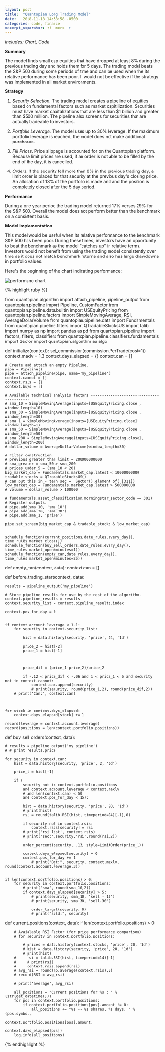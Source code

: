 ```yaml
---
layout: post
title:  "Quantopian Long Trading Model"
date:   2018-11-18 14:58:58 -0500
categories: code, finance
excerpt_separator: <!--more-->
---
```


*includes: Chart, Code* 

**Summary**

 The model finds small cap equities that have dropped at least 8% during the previous trading day and holds them for 5 days.  The trading model beats the S&P 500 during some periods of time and can be used when the its relative performance has been poor.  It would not be effective if the strategy was implemented in all market environments.   

**Strategy**

1.  *Security Selection.* The trading model creates a pipeline of equities based on fundamental factors such as market capitilization.  Securities must have market capitalizations that are less than $1 billion and greater than $500 million.  The pipeline also screens for securities that are actually tradeable to investors.     

2.  *Portfolio Leverage.* The model uses up to 30% leverage.  If the maximum portfolio leverage is reached, the model does not make additional purchases.  

3.  *Fill Prices*.  Price slippage is accounted for on the Quantopian platform.  Because limit prices are used, if an order is not able to be filled by the end of the day, it is cancelled.  

4.  *Orders.*  If the security fell more than 8% in the previous trading day, a limit order is placed for that security at the previous day's closing price.  An allocation of 13% of the portfolio is made and and the position is completely closed after the 5 day period.   

**Performance**

During a one year period the trading model returned 17% verses 29% for the S&P 500.  Overall the model does not perform better than the benchmark on a consistent basis.   

**Model Implementation**

This model would be useful when its relative performance to the benchmark S&P 500 has been poor.  During these times, investors have an opportunity to beat the benchmark as the model "catches up" in relative terms.  Investors would not benefit from using the trading model consistently over time as it does not match benchmark returns and also has large drawdowns in portfolio values.     


Here's the beginning of the chart indicating performance:  



![performanc chart](/blog/assets/Quantopian.blog.shot.JPG)



{% highlight ruby %}

from quantopian.algorithm import attach_pipeline, pipeline_output
from quantopian.pipeline import Pipeline, CustomFactor
from quantopian.pipeline.data.builtin import USEquityPricing
from quantopian.pipeline.factors import SimpleMovingAverage, RSI, AverageDollarVolume
from quantopian.pipeline.data import Fundamentals
from quantopian.pipeline.filters import QTradableStocksUS
import talib
import numpy as np
import pandas as pd
from quantopian.pipeline import factors, filters, classifiers
from quantopian.pipeline.classifiers.fundamentals import Sector
import quantopian.algorithm as algo


def initialize(context):
    set_commission(commission.PerTrade(cost=1))
    context.maxlv = 1.3
    context.days_elapsed = {}
    context.can = []
    
    # Create and attach an empty Pipeline.
    pipe = Pipeline()
    pipe = attach_pipeline(pipe, name='my_pipeline')
    context.cannot = []
    context.rsis = {}
    context.buys = []
    
    # Available technical analysis factors ------------------------------------------ 
    # sma_10 = SimpleMovingAverage(inputs=[USEquityPricing.close], window_length=10)
    # sma_30 = SimpleMovingAverage(inputs=[USEquityPricing.close], window_length=30)
    # sma_1 = SimpleMovingAverage(inputs=[USEquityPricing.close], window_length=1)
    # sma_50 = SimpleMovingAverage(inputs=[USEquityPricing.close], window_length=50)
    # sma_200 = SimpleMovingAverage(inputs=[USEquityPricing.close], window_length=200)
    # dollar_volume = AverageDollarVolume(window_length=30)
    
    # Filter construction
    # previous greater than limit = 200000000000
    # sma_greater = sma_50 > sma_200
    # prices_under_5 = (sma_10 < 20)
    big_market_cap = Fundamentals.market_cap.latest < 10000000000
    tradable_stocks = QTradableStocksUS() 
    # can put this in - tech_sec =  Sector().element_of( [311])
    low_market_cap = Fundamentals.market_cap.latest > 500000000
    # volume = dollar_volume > 100000

    # fundamentals.asset_classification.morningstar_sector_code == 301)
    # Register outputs.
    # pipe.add(sma_10, 'sma_10')
    # pipe.add(sma_30, 'sma_30')
    # pipe.add(sma_1, 'price')

    pipe.set_screen(big_market_cap & tradable_stocks & low_market_cap)
    

    schedule_function(current_positions,date_rules.every_day(), time_rules.market_close())
    schedule_function(buy_sell_orders,date_rules.every_day(), time_rules.market_open(minutes=1))
    schedule_function(empty_can,date_rules.every_day(), time_rules.market_open(minutes=25))

    
def empty_can(context, data):
    context.can = []
    
   
def before_trading_start(context, data):

    results = pipeline_output('my_pipeline')

    # Store pipeline results for use by the rest of the algorithm.
    context.pipeline_results = results
    context.security_list = context.pipeline_results.index
    
    context.pos_for_day = 0


    if context.account.leverage < 1.1:    
        for security in context.security_list:
    
            hist = data.history(security, 'price', 14, '1d')

            price_2 = hist[-2]
            price_1 = hist[-1]
            
            
            
            price_dif = (price_1-price_2)/price_2

            if -.12 < price_dif < -.06 and 1 < price_1 < 6 and security not in context.cannot:
                context.can.append(security)
                # print(security, round(price_1,2), round(price_dif,2))   
        # print('Can:', context.can)  
   


    for stock in context.days_elapsed:
        context.days_elapsed[stock] += 1
    
    record(leverage = context.account.leverage)
    record(positions = len(context.portfolio.positions))
    
def buy_sell_orders(context, data):  
    
    # results = pipeline_output('my_pipeline')
    # # print results.price

    for security in context.can:
        hist = data.history(security, 'price', 2, '1d')

        price_1 = hist[-1]

        if (
            security not in context.portfolio.positions
            and context.account.leverage < context.maxlv
            # and len(context.can) < 50
            and context.pos_for_day < 15):

            hist = data.history(security, 'price', 20, '1d')
            # print(hist)
            rsi = round(talib.RSI(hist, timeperiod=14)[-1],0)
            
            if security not in context.rsis:
                context.rsis[security] = rsi
            # print('rsi_list', context.rsis)
            # print('sec:',security,'rsi',round(rsi,2))
            
            order_percent(security, .13, style=LimitOrder(price_1))
            
            context.days_elapsed[security] = 0
            context.pos_for_day += 1
                # print("Bot:", security, context.maxlv, round(context.account.leverage,3))
            

    if len(context.portfolio.positions) > 0:    
        for security in context.portfolio.positions:
            # print('sma', round(sma_10,2))
            if context.days_elapsed[security] > 5:
                # print(security, sma_10, 'sell - 10')
                # print(security, sma_30, 'sell-30')

                order_target(security, 0)
                # print("sold:", security)

def current_positions(context, data):
    if len(context.portfolio.positions) > 0: 
        
        # Avaialable RSI Factor (for price performance comparison)
        # for security in context.portfolio.positions:
            
            # prices = data.history(context.stocks, 'price', 20, '1d')
            # hist = data.history(security, 'price', 20, '1d')
            # print(hist)
        #     rsi = talib.RSI(hist, timeperiod=14)[-1]
        #     # print(rsi)
        #     context.rsis.append(rsi) 
        # avg_rsi = round(np.average(context.rsis),2)
        # record(RSI = avg_rsi)
    
        # print('average', avg_rsi)
        
        all_positions = "Current positions for %s : " % (str(get_datetime()))  
        for pos in context.portfolio.positions:  
            if context.portfolio.positions[pos].amount != 0:  
                all_positions += "%s -- %s shares, %s days, " % (pos.symbol,                                  
                                                                 context.portfolio.positions[pos].amount,
                                                                 context.days_elapsed[pos])  
        log.info(all_positions)

{% endhighlight %}


